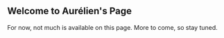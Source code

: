 ## Welcome to Aurélien's Page

For now, not much is available on this page. More to come, so stay tuned.
